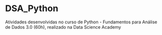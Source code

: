 # DSA_Python
Atividades desenvolvidas no curso de Python - Fundamentos para Análise de Dados 3.0 (60h), realizado na Data Science Academy
